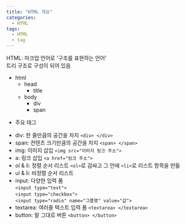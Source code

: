 ```yaml
---
title: "HTML 개요"
categories:
  - HTML
tags:
  - HTML
  - tag
---
```


HTML: 마크업 언어로 '구조를 표현하는 언어'  
트리 구조로 구성이 되어 있음  
+ html
  + head
    - title
  + body
    - div
    - span

- 주요 태그  
+ div: 한 줄만큼의 공간을 차지  `<div> </div>`  
+ span: 컨텐츠 크기만큼의 공간을 차지  `<span> </span>`  
+ img: 이미지 삽입  `<img src="이미지 링크 주소">`  
+ a: 링크 삽입  `<a href="링크 주소">`  
+ ol & li: 정렬 순서 리스트  `<ol>`로 감싸고 그 안에 `<li>`로 리스트 항목을 만듦   
+ ul & li: 비정렬 순서 리스트  
+ input: 다양한 입력 폼  
`<input type="text">`  
`<input type="checkbox">`  
`<input type="radio" name="그룹명" value="값">`  
+ textarea: 여러줄 텍스트 입력 폼  `<textarea> </textarea>`  
+ button: 말 그대로 버튼  `<button> </button>`  
